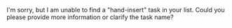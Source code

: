 I'm sorry, but I am unable to find a "hand-insert" task in your list. Could you please provide more information or clarify the task name?